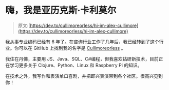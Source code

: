# 嗨，我是亚历克斯·卡利莫尔

> 原文:[https://dev.to/cullimoreorless/hi-im-alex-cullimore](https://dev.to/cullimoreorless/hi-im-alex-cullimore)

我从事专业编码已经有 6 年了。在咨询行业工作了几年后，我已经转到了这个行业。你可以在 GitHub 上找到我的名字是 [Cullimoreorless](https://github.com/Cullimoreorless) 。

我住在丹佛，主要用 JS、Java、SQL、C#编程，但我喜欢钻研新技术，目前正在学习更多关于 Clojure、Python、Linux 和 Raspberry Pi 的知识。

在技术之外，我写作和表演单口喜剧，并把即兴表演带到各个社区。很高兴见到你！